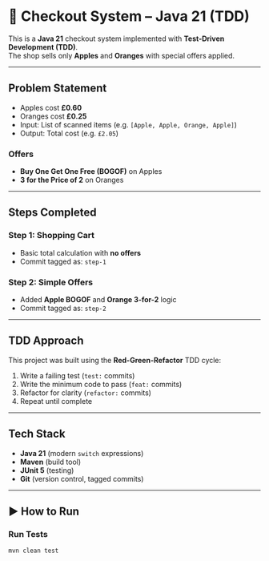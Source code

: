# 🛒 Checkout System – Java 21 (TDD)

This is a **Java 21** checkout system implemented with **Test-Driven Development (TDD)**.  
The shop sells only **Apples** and **Oranges** with special offers applied.

---

## Problem Statement

- Apples cost **£0.60**  
- Oranges cost **£0.25**  
- Input: List of scanned items (e.g. `[Apple, Apple, Orange, Apple]`)  
- Output: Total cost (e.g. `£2.05`)  

### Offers
- **Buy One Get One Free (BOGOF)** on Apples  
- **3 for the Price of 2** on Oranges  

---

## Steps Completed

### Step 1: Shopping Cart
- Basic total calculation with **no offers**
- Commit tagged as: `step-1`

### Step 2: Simple Offers
- Added **Apple BOGOF** and **Orange 3-for-2** logic
- Commit tagged as: `step-2`

---

## TDD Approach

This project was built using the **Red-Green-Refactor** TDD cycle:
1. Write a failing test (`test:` commits)
2. Write the minimum code to pass (`feat:` commits)
3. Refactor for clarity (`refactor:` commits)
4. Repeat until complete

---

## Tech Stack

- **Java 21** (modern `switch` expressions)
- **Maven** (build tool)
- **JUnit 5** (testing)
- **Git** (version control, tagged commits)

---

## ▶️ How to Run

### Run Tests
```bash
mvn clean test
